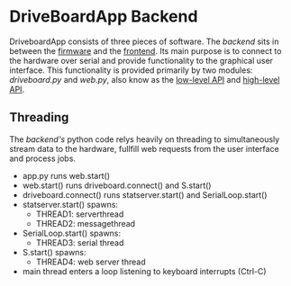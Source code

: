 
DriveBoardApp Backend
=====================

DriveboardApp consists of three pieces of software. The *backend* sits in between the [firmware](firmware.md) and the [frontend](frontend.md). Its main purpose is to connect to the hardware over serial and provide functionality to the graphical user interface. This functionality is provided primarily by two modules: *driveboard.py* and *web.py*, also know as the [low-level API](api_low.md) and [high-level API](api_high.md).


Threading
---------
The *backend's* python code relys heavily on threading to simultaneously stream data to the hardware, fullfill web requests from the user interface and process jobs.

- app.py runs web.start()
- web.start() runs driveboard.connect() and S.start()
- driveboard.connect() runs statserver.start() and SerialLoop.start()
- statserver.start() spawns:
  - THREAD1: serverthread
  - THREAD2: messagethread
- SerialLoop.start() spawns:
  - THREAD3: serial thread
- S.start() spawns:
  - THREAD4: web server thread
- main thread enters a loop listening to keyboard interrupts (Ctrl-C)

